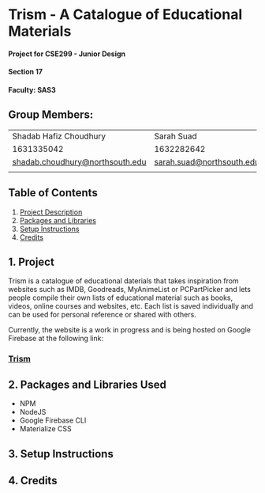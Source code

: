 # Trism - A Catalogue of Educational Materials

#### Project for CSE299 - Junior Design
#### Section 17
#### Faculty: SAS3

## Group Members:

| | |
|-|-|
| Shadab Hafiz Choudhury | Sarah Suad |
| 1631335042 | 1632282642 |
| shadab.choudhury@northsouth.edu | sarah.suad@northsouth.edu
| | |

## Table of Contents

1. [Project Description](https://github.com/Namerlight/SU19CSE299S17G03NSU/##1-Project)
2. [Packages and Libraries](https://github.com/Namerlight/SU19CSE299S17G03NSU/##2-Packages-and-Libraries-Used)
3. [Setup Instructions](https://github.com/Namerlight/SU19CSE299S17G03NSU/##3-Setup-Instructions)
4. [Credits](https://github.com/Namerlight/SU19CSE299S17G03NSU/##4-Credits)


## 1. Project 

Trism is a catalogue of educational daterials that takes inspiration from websites such as IMDB, Goodreads, MyAnimeList or PCPartPicker and lets people compile their own lists of educational material such as books, videos, online courses and websites, etc. Each list is saved individually and can be used for personal reference or shared with others.

Currently, the website is a work in progress and is being hosted on Google Firebase at the following link:

### [Trism](https://trism-def99.firebaseapp.com/)

## 2. Packages and Libraries Used

- NPM
- NodeJS
- Google Firebase CLI
- Materialize CSS

## 3. Setup Instructions

## 4. Credits

